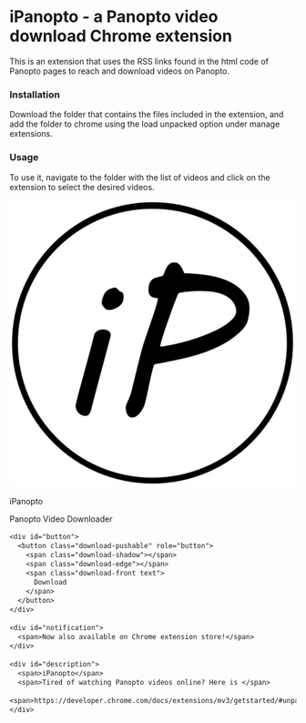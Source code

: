 # iPanopto - a Panopto video download Chrome extension

This is an extension that uses the RSS links found in the html code of Panopto pages to reach and download videos on Panopto.

### Installation
Download the folder that contains the files included in the extension, and add the folder to chrome using the load unpacked option under manage extensions.

### Usage
To use it, navigate to the folder with the list of videos and click on the extension to select the desired videos. 

<html>

<head>
  <title>iPanopto Downloader</title>
  <meta charset="UTF-8">
  <meta name="description" content="iPanopto - Chrome extension for Panopto video downloading">
  <meta name="keywords" content="Chrome, Panopto, iPanopto, video, download">
  <meta name="author" content="Cliff Yang, Wayne Wang">
  <link rel="stylesheet" href="download.css">
  <link rel="preconnect" href="https://fonts.googleapis.com">
  <link rel="preconnect" href="https://fonts.gstatic.com" crossorigin>
  <link rel="stylesheet" href="https://fonts.googleapis.com/css2?family=Montserrat&display=swap">
  <link rel="icon" href="iPanopto.png">
</head>

<body>
  <div id="wrapper">
    <div id="name">
        <img src="iPanopto.png" id="logo">
        <div id="titleTextDiv">
          <p id="titleText1">iPanopto</p>
          <p id="titleText2">Panopto Video Downloader</p>
        </div>
    </div>

    <div id="button">
      <button class="download-pushable" role="button">
        <span class="download-shadow"></span>
        <span class="download-edge"></span>
        <span class="download-front text">
          Download
        </span>
      </button>
    </div>

    <div id="notification">
      <span>Now also available on Chrome extension store!</span>
    </div>

    <div id="description">
      <span>iPanopto</span>
      <span>Tired of watching Panopto videos online? Here is </span>      
      <span>https://developer.chrome.com/docs/extensions/mv3/getstarted/#unpacked</span>
    </div>
  </div>
</body>

</html>